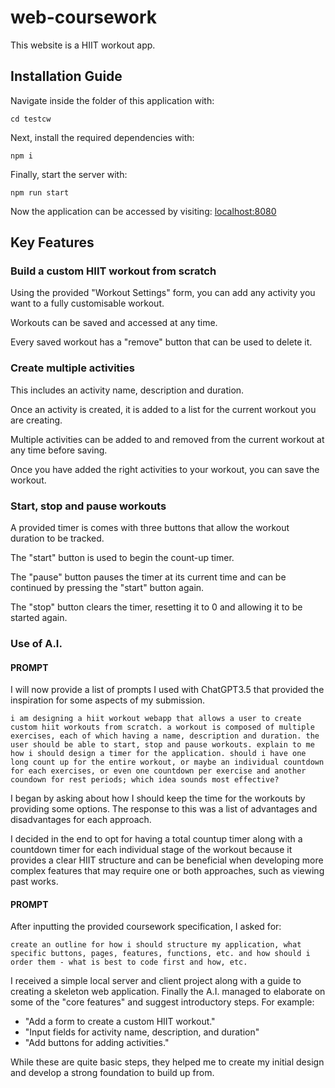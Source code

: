 # web-coursework
 
This website is a HIIT workout app.

## Installation Guide 

Navigate inside the folder of this application with:
```
cd testcw
```
Next, install the required dependencies with:
```
npm i
```
Finally, start the server with:
```
npm run start
```
Now the application can be accessed by visiting:
[localhost:8080](localhost:8080)

## Key Features

### Build a custom HIIT workout from scratch
Using the provided "Workout Settings" form, you can add any activity you want to a fully customisable workout.  
  
Workouts can be saved and accessed at any time.

Every saved workout has a "remove" button that can be used to delete it.

### Create multiple activities

This includes an activity name, description and duration.  
   
Once an activity is created, it is added to a list for the current workout you are creating.  
  
Multiple activities can be added to and removed from the current workout at any time before saving.

Once you have added the right activities to your workout, you can save the workout.

### Start, stop and pause workouts
A provided timer is comes with three buttons that allow the workout duration to be tracked.  
  
The "start" button is used to begin the count-up timer.  
  
The "pause" button pauses the timer at its current time and can be continued by pressing the "start" button again.  
  
The "stop" button clears the timer, resetting it to 0 and allowing it to be started again.

### Use of A.I.

#### PROMPT

I will now provide a list of prompts I used with ChatGPT3.5 that provided the inspiration for some aspects of my submission.


```
i am designing a hiit workout webapp that allows a user to create custom hiit workouts from scratch. a workout is composed of multiple exercises, each of which having a name, description and duration. the user should be able to start, stop and pause workouts. explain to me how i should design a timer for the application. should i have one long count up for the entire workout, or maybe an individual countdown for each exercises, or even one countdown per exercise and another coundown for rest periods; which idea sounds most effective?
```

I began by asking about how I should keep the time for the workouts by providing some options. The response to this was a list of advantages and disadvantages for each approach.  
  
I decided in the end to opt for having a total countup timer along with a countdown timer for each individual stage of the workout because it provides a clear HIIT structure and can be beneficial when developing more complex features that may require one or both approaches, such as viewing past works.
  

#### PROMPT  
After inputting the provided coursework specification, I asked for:
```
create an outline for how i should structure my application, what specific buttons, pages, features, functions, etc. and how should i order them - what is best to code first and how, etc.
```
I received a simple local server and client project along with a guide to creating a skeleton web application. Finally the A.I. managed to elaborate on some of the "core features" and suggest introductory steps. For example:  
  
- "Add a form to create a custom HIIT workout."  
- "Input fields for activity name, description, and duration"  
- "Add buttons for adding activities."
  
While these are quite basic steps, they helped me to create my initial design and develop a strong foundation to build up from.
